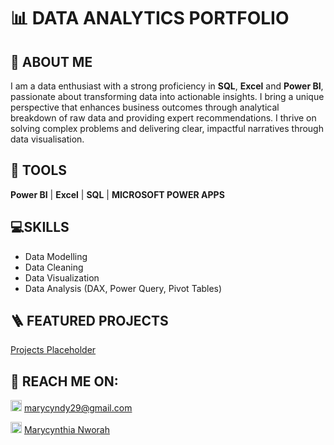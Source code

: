  # 📊 DATA ANALYTICS PORTFOLIO
 ## 🔎 ABOUT ME

 I am a data enthusiast with a strong proficiency in **SQL**, **Excel** and **Power BI**, passionate about transforming data into actionable insights. 
 I bring a unique perspective that enhances business outcomes through analytical breakdown of raw data and providing expert recommendations. 
 I thrive on solving complex problems and delivering clear, impactful narratives through data visualisation.

## 🧰 TOOLS

**Power BI**   |  **Excel**   |  **SQL**  |   **MICROSOFT POWER APPS**


## 💻SKILLS


- Data Modelling
- Data Cleaning
- Data Visualization  
- Data Analysis (DAX, Power Query, Pivot Tables)      

## 🪜 FEATURED PROJECTS

[Projects Placeholder](##featured-projects)

## 📩 REACH ME ON:

<img width="18" height="18" alt="icons8-gmail-48" src="https://github.com/user-attachments/assets/14abd85d-3c5b-470d-a436-840b277f3a70" /> [marycyndy29@gmail.com](marycyndy29@gmail.com)


<img width="18" height="18" alt="Linkedin svg" src="https://github.com/user-attachments/assets/73db3bf2-ac3d-4321-ad74-ed31d7bbfb7f" /> [Marycynthia Nworah](www.linkedin.com/in/marycynthianworah)


